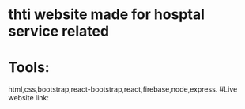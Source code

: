 # thti website made for hosptal service related
# Tools:
html,css,bootstrap,react-bootstrap,react,firebase,node,express.
#Live website link:
